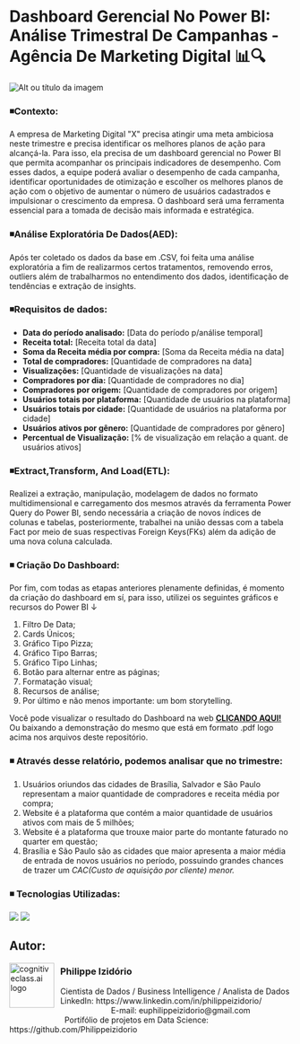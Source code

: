 # Dashboard Gerencial No Power BI: Análise Trimestral De Campanhas - Agência De Marketing Digital 📊🔍
![Alt ou título da imagem](https://github.com/Philippeizidorio/Dashboard_PowerBIMarketing/assets/145637595/32d3174e-fdfb-40b2-ac0d-4367e8b308c9)
### ◾Contexto: 

A empresa de Marketing Digital "X" precisa atingir uma meta ambiciosa neste
trimestre e precisa identificar os melhores planos de ação para alcançá-la. Para
isso, ela precisa de um dashboard gerencial no Power BI que permita acompanhar os
principais indicadores de desempenho. Com esses dados, a equipe poderá avaliar o
desempenho de cada campanha, identificar oportunidades de otimização e escolher
os melhores planos de ação com o objetivo de aumentar o número de usuários cadastrados 
e impulsionar o crescimento da empresa. O dashboard será uma ferramenta essencial para 
a tomada de decisão mais informada e estratégica.

### ◾Análise Exploratória De Dados(AED): 

Após ter coletado os dados da base em .CSV, foi feita uma análise exploratória a fim de realizarmos certos tratamentos, removendo erros, outliers além de trabalharmos no entendimento dos dados, identificação de tendências e extração de insights. 

### ◾Requisitos de dados: 

- **Data do período analisado:** [Data do período p/análise temporal]
- **Receita total:** [Receita total da data]
- **Soma da Receita média por compra:** [Soma da Receita média na data]
- **Total de compradores:** [Quantidade de compradores na data]
- **Visualizações:** [Quantidade de visualizações na data]
- **Compradores por dia:** [Quantidade de compradores no dia]
- **Compradores por origem:** [Quantidade de compradores por origem]
- **Usuários totais por plataforma:** [Quantidade de usuários na plataforma]
- **Usuários totais por cidade:** [Quantidade de usuários na plataforma por cidade]
- **Usuários ativos por gênero:** [Quantidade de compradores por gênero]
- **Percentual de Visualização:** [% de visualização em relação a quant. de usuários ativos]

### ◾Extract,Transform, And Load(ETL): 

Realizei a extração, manipulação, modelagem de dados no formato multidimensional e carregamento dos mesmos através da ferramenta Power Query do Power BI, sendo necessária a criação de novos índices de colunas e tabelas, posteriormente, trabalhei na união dessas com a tabela Fact por meio de suas respectivas Foreign Keys(FKs) além da adição de uma nova coluna calculada.

### ◾ Criação Do Dashboard:

Por fim, com todas as etapas anteriores plenamente definidas, é momento da criação do dashboard em sí, para isso, utilizei os seguintes gráficos e recursos do Power BI ↓

1. Filtro De Data;
2. Cards Únicos;
3. Gráfico Tipo Pizza;
4. Gráfico Tipo Barras;
5. Gráfico Tipo Linhas;
6. Botão para alternar entre as páginas;
7. Formatação visual;
8. Recursos de análise;
9. Por último e não menos importante: um bom storytelling. 

Você pode visualizar o resultado do Dashboard na web [**CLICANDO AQUI!**](https://app.powerbi.com/view?r=eyJrIjoiMWUzNTA4NTAtOWRhYy00NzBiLTk5YzUtYzU1N2FmNzM4OTM5IiwidCI6IjRhMTg3ZWI1LTNmM2UtNDViOS05ODZkLTI4ZTY3YzI4Njk1NiJ9) Ou baixando a demonstração do mesmo que está em formato .pdf logo acima nos arquivos deste repositório. 

### ◾ Através desse relatório, podemos analisar que no trimestre: 
1. Usuários oriundos das cidades de Brasília, Salvador e São Paulo representam a maior quantidade de compradores e receita média por compra;
3. Website é a plataforma que contém a maior quantidade de usuários ativos com mais de 5 milhões;
4. Website é a plataforma que trouxe maior parte do montante faturado no quarter em questão;
5. Brasília e São Paulo são as cidades que maior apresenta a maior média de entrada de novos usuários no período, possuindo grandes chances de trazer um _CAC(Custo de aquisição por cliente) menor._

### ◾ Tecnologias Utilizadas: 
<div <br> 
<img src="https://img.shields.io/badge/Microsoft_Excel-217346?style=for-the-badge&logo=microsoft-excel&logoColor=white">
<img src="https://img.shields.io/badge/PowerBI-F2C811?style=for-the-badge&logo=Power%20BI&logoColor=white">
</div> 

## Autor:

<img  src="https://github.com/Philippeizidorio/Dashboard_PowerBIMarketing/assets/145637595/dd3c301c-3cd3-4808-92c8-a321553f7acf" width="80" alt="cognitiveclass.ai logo" align="left" /> 

### &nbsp;&nbsp;Philippe Izidório

<p>
&nbsp;&nbsp;Cientista de Dados / Business Intelligence / Analista de Dados<br/>
&nbsp;&nbsp;LinkedIn: https://www.linkedin.com/in/philippeizidorio/<br/>
&nbsp;&nbsp;&nbsp;&nbsp;&nbsp;&nbsp;&nbsp;&nbsp;&nbsp;&nbsp;&nbsp;&nbsp;&nbsp;&nbsp;&nbsp;&nbsp;&nbsp;&nbsp;&nbsp;&nbsp;&nbsp;&nbsp;&nbsp;&nbsp;&nbsp;E-mail: euphilippeizidorio@gmail.com<br/>
&nbsp;&nbsp;&nbsp;&nbsp;&nbsp;&nbsp;&nbsp;&nbsp;&nbsp;&nbsp;&nbsp;&nbsp;&nbsp;&nbsp;&nbsp;&nbsp;&nbsp;&nbsp;&nbsp;&nbsp;&nbsp;&nbsp;&nbsp;&nbsp;&nbsp;Portifólio de projetos em Data Science: https://github.com/Philippeizidorio
</p>
